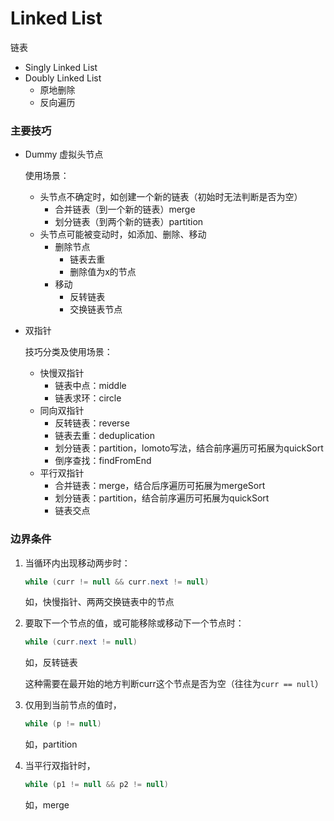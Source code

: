 # Linked List

链表

- Singly Linked List
- Doubly Linked List
  - 原地删除
  - 反向遍历

### 主要技巧

- Dummy 虚拟头节点

  使用场景：

  - 头节点不确定时，如创建一个新的链表（初始时无法判断是否为空）
    - 合并链表（到一个新的链表）merge
    - 划分链表（到两个新的链表）partition
  - 头节点可能被变动时，如添加、删除、移动
    - 删除节点
      - 链表去重
      - 删除值为x的节点
    - 移动
      - 反转链表
      - 交换链表节点

- 双指针

  技巧分类及使用场景：

  - 快慢双指针
    - 链表中点：middle
    - 链表求环：circle
  - 同向双指针
    - 反转链表：reverse
    - 链表去重：deduplication
    - 划分链表：partition，lomoto写法，结合前序遍历可拓展为quickSort
    - 倒序查找：findFromEnd
  - 平行双指针
    - 合并链表：merge，结合后序遍历可拓展为mergeSort
    - 划分链表：partition，结合前序遍历可拓展为quickSort
    - 链表交点

### 边界条件

1. 当循环内出现移动两步时：

   ```java
   while (curr != null && curr.next != null) 
   ```

   如，快慢指针、两两交换链表中的节点

2. 要取下一个节点的值，或可能移除或移动下一个节点时：

   ```java
   while (curr.next != null)
   ```
   
   如，反转链表
   
   这种需要在最开始的地方判断curr这个节点是否为空（往往为`curr == null`）
   
3. 仅用到当前节点的值时，

   ```java
   while (p != null)
   ```

   如，partition

4. 当平行双指针时，

   ```java
   while (p1 != null && p2 != null)
   ```

   如，merge



